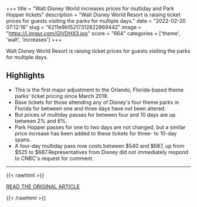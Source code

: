 +++
title = "Walt Disney World increases prices for multiday and Park Hopper tickets"
description = "Walt Disney World Resort is raising ticket prices for guests visiting the parks for multiple days."
date = "2022-02-20 07:12:16"
slug = "6211e9b15217312822869442"
image = "https://i.imgur.com/GlVDHX3.jpg"
score = "664"
categories = ['theme', 'walt', 'increases']
+++

Walt Disney World Resort is raising ticket prices for guests visiting the parks for multiple days.

## Highlights

- This is the first major adjustment to the Orlando, Florida-based theme parks' ticket pricing since March 2019.
- Base tickets for those attending any of Disney's four theme parks in Florida for between one and three days have not been altered.
- But prices of multiday passes for between four and 10 days are up between 2% and 6%.
- Park Hopper passes for one to two days are not changed, but a similar price increase has been added to these tickets for three- to 10-day spans.
- A four-day multiday pass now costs between $540 and $687, up from $525 to $687.Representatives from Disney did not immediately respond to CNBC's request for comment.

---

{{< rawhtml >}}
  <p class="article-category">
    <a target="_blank" href="https://www.cnbc.com/2022/02/18/walt-disney-world-increases-prices-for-multiday-park-hopper-tickets.html">READ THE ORIGINAL ARTICLE</a>
  </p>
{{< /rawhtml >}}
